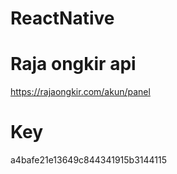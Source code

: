 # ReactNative

# Raja ongkir api 

https://rajaongkir.com/akun/panel

# Key
a4bafe21e13649c844341915b3144115